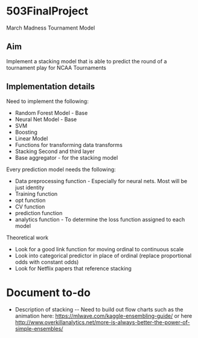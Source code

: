 # 503FinalProject
March Madness Tournament Model
## Aim
Implement a stacking model that is able to predict the round of a tournament play for NCAA Tournaments

## Implementation details
Need to implement the following:
- Random Forest Model - Base
- Neural Net Model - Base
- SVM
- Boosting
- Linear Model
- Functions for transforming data transforms
- Stacking Second and third layer
- Base aggregator - for the stacking model

Every prediction model needs the following:
- Data preprocessing function - Especially for neural nets. Most will be just identity
- Training function
- opt function
- CV function
- prediction function
- analytics function - To determine the loss function assigned to each model

Theoretical work
- Look for a good link function for moving ordinal to continuous scale
- Look into categorical predictor in place of ordinal (replace proportional odds with constant odds)
- Look for Netflix papers that reference stacking

# Document to-do
- Description of stacking
-- Need to build out flow charts such as the animation here: https://mlwave.com/kaggle-ensembling-guide/ or here http://www.overkillanalytics.net/more-is-always-better-the-power-of-simple-ensembles/
